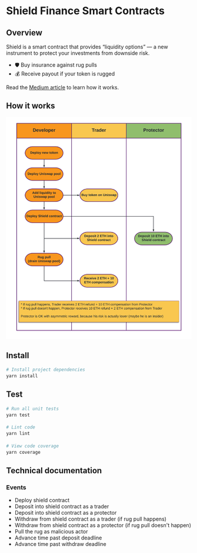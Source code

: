 # Shield Finance Smart Contracts

## Overview

Shield is a smart contract that provides “liquidity options” — a new instrument to protect your investments from downside risk.

* 🛡 Buy insurance against rug pulls
* 💰 Receive payout if your token is rugged

Read the [Medium article](https://medium.com/@coin-hunt-group/rugshield-defi-liquidity-options-4d942c0210b5) to learn how it works.

## How it works

![Shield - How it works](/img/rug-pull.png?raw=true "How it works")

## Install

```bash
# Install project dependencies
yarn install
```

## Test

``` bash
# Run all unit tests
yarn test

# Lint code
yarn lint

# View code coverage
yarn coverage
```

## Technical documentation

### Events

* Deploy shield contract
* Deposit into shield contract as a trader
* Deposit into shield contract as a protector
* Withdraw from shield contract as a trader (if rug pull happens)
* Withdraw from shield contract as a protector (if rug pull doesn't happen)
* Pull the rug as malicious actor
* Advance time past deposit deadline
* Advance time past withdraw deadline
